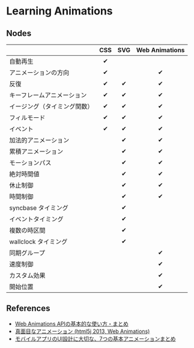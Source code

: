 # Learning Animations

## Nodes

|    | CSS | SVG | Web Animations |
|:---|:---:|:---:|:--------------:|
|自動再生|✔||||
|アニメーションの方向|✔||✔|
|反復|✔|✔|✔|
|キーフレームアニメーション|✔|✔|✔|
|イージング（タイミング関数）|✔|✔|✔|
|フィルモード|✔|✔|✔|
|イベント|✔|✔|✔|
|加法的アニメーション||✔|✔|
|累積アニメーション||✔|✔|
|モーションパス||✔|✔|
|絶対時間値||✔|✔|
|休止制御||✔|✔|
|時間制御||✔|✔|
|syncbase タイミング||✔||
|イベントタイミング||✔||
|複数の時区間||✔||
|wallclock タイミング||✔||
|同期グループ|||✔|
|速度制御|||✔|
|カスタム効果|||✔|
|開始位置|||✔|


## References
- [Web Animations APIの基本的な使い方・まとめ](http://www.h2.dion.ne.jp/~defghi/webanim/webanim.htm)
- [真面目なアニメーション (html5j 2013, Web Animations)](http://www.slideshare.net/brianskold/html5j-2013)
- [モバイルアプリのUI設計に大切な、7つの基本アニメーションまとめ](http://photoshopvip.net/88490)
